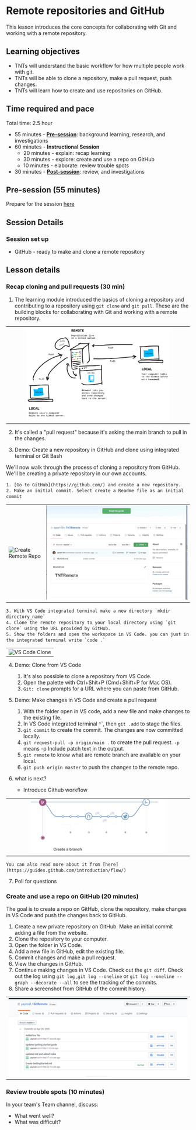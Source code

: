# Remote repositories and GitHub

This lesson introduces the core concepts for collaborating with Git and working with a remote repository.

## Learning objectives

* TNTs will understand the basic workflow for how multiple people work with git.
* TNTs will be able to clone a repository, make a pull request, push changes.
* TNTs will learn how to create and use repositories on GitHub.

## Time required and pace

Total time: 2.5 hour

* 55 minutes - [**Pre-session**](./https://github.com/tnt-summer-academy/Curriculum/wiki/%5BENG2.0%5D-Remote-Repositories-and-GitHub): background learning, research, and investigations
* 60 minutes - **Instructional Session**
    * 20 minutes - explain: recap learning
    * 30 minutes - explore: create and use a repo on GitHub
    * 10 minutes - elaborate: review trouble spots
* 30 minutes - [**Post-session**](./https://github.com/tnt-summer-academy/Curriculum/wiki/%5BENG2.0%5D-Remote-Repositories-and-GitHub): review, and investigations

## Pre-session (55 minutes)

Prepare for the session [here](../../../wiki/[ENG2.0]-Remote-Repositories-and-GitHub)

## Session Details
### Session set up

* GitHub - ready to make and clone a remote repository

## Lesson details

### Recap cloning and pull requests (30 min)

1. The learning module introduced the basics of cloning a repository and contributing to a repository using `git clone` and `git pull`. These are the building blocks for collaborating with Git and working with a remote repository.

<table style="border: none">
    <tr align="center">
        <td><img src="./remotes.png" alt="Clone, Pull and Push" width="80%"> </td>
    
</tr>
</table>


2. It's called a "pull request" because it's asking the main branch to pull in the changes.

3. Demo: Create a new repository in GitHub and clone using integrated terminal or Git Bash

We'll now walk through the process of cloning a repository from GitHub. We'll be creating a private repository in our own accounts.

    1. [Go to GitHub](https://github.com/) and create a new repository.
    2. Make an initial commit. Select create a Readme file as an initial commit

<table style="border: none">
    <tr>
        <td><img src="./CreateRemoteRepo.gif" alt="Create Remote Repo"> </td>
        <td><img src="./CloneURL.gif" alt="Clone URL"></td>
    </tr>
</table>


    3. With VS Code integrated terminal make a new directory `mkdir directory_name`
    4. Clone the remote repository to your local directory using `git clone` using the URL provided by GitHub.
    5. Show the folders and open the workspace in VS Code. you can just in the integrated terminal write `code .`

<table style="border: none">
    <tr align="center">
        <td><img src="./VSCodeRemoteClone.gif" width="75%" alt= "VS Code Clone"> </td> 
 </tr>
</table>


4. Demo: Clone from VS Code

    1. It's also possible to clone a repository from VS Code.
    2. Open the palette with Ctrl+Shit+P (Cmd+Shift+P for Mac OS).
    3. `Git: clone` prompts for a URL where you can paste from GitHub.

5. Demo: Make changes in VS Code and create a pull request

    1. With the folder open in VS code, add a new file and make changes to the existing file.
    2. In VS Code integrated terminal `^`\`, then  `git .add` to stage the files.
    3. `git commit` to create the commit. The changes are now committed locally.
    4. `git request-pull -p origin/main .` to create the pull request. `-p` means -p Include patch text in the output.
    6. `git remote` to know what are remote branch are available on your local.
    5. `git push origin master` to push the changes to the remote repo.

6. what is next?
    * Introduce Github workflow

<table style="border: none">
    <tr align="center">
        <td><img src="./GitHubWorkFlow.gif" width="75%" alt="GitHub work flow]"> 
    </td> 
 </tr>
</table>

    You can also read more about it from [here](https://guides.github.com/introduction/flow/)


7. Poll for questions

### Create and use a repo on GitHub (20 minutes)

The goal is to create a repo on GitHub, clone the repository, make changes in VS Code and push the changes back to GitHub.

1. Create a new private repository on GitHub. Make an initial commit adding a file from the website.
2. Clone the repository to your computer.
3. Open the folder in VS Code.
4. Add a new file in GitHub, edit the existing file.
5. Commit changes and make a pull request.
6. View the changes in GitHub.
7. Continue making changes in VS Code. Check out the `git diff`. Check out the log using `git log` ,`git log --oneline` or `git log --oneline --graph --decorate --all` to see the tracking of the commits.
8. Share a screenshot from GitHub of the commit history.

<table style="border: none">
    <tr align="center">
        <td><img src="./commitHistory.png" alt="commit History"> </td>
    </tr>
</table>


### Review trouble spots (10 minutes)

In your team's Team channel, discuss:

* What went well?
* What was difficult?